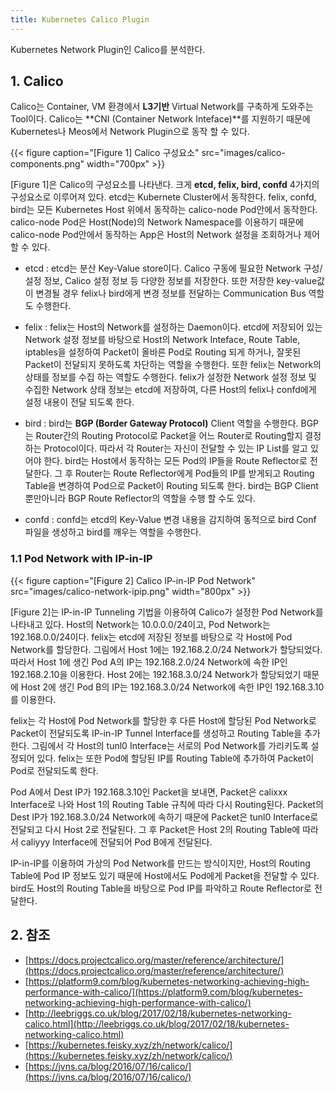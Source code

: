 ```yaml
---
title: Kubernetes Calico Plugin
---
```


Kubernetes Network Plugin인 Calico를 분석한다.

## 1. Calico

Calico는 Container, VM 환경에서 **L3기반** Virtual Network를 구축하게 도와주는 Tool이다. Calico는 **CNI (Container Network Inteface)**를 지원하기 때문에 Kubernetes나 Meos에서 Network Plugin으로 동작 할 수 있다.

{{< figure caption="[Figure 1] Calico 구성요소" src="images/calico-components.png" width="700px" >}}

[Figure 1]은 Calico의 구성요소를 나타낸다. 크게 **etcd, felix, bird, confd** 4가지의 구성요소로 이루어져 있다. etcd는 Kubernete Cluster에서 동작한다. felix, confd, bird는 모든 Kubernetes Host 위에서 동작하는 calico-node Pod안에서 동작한다. calico-node Pod은 Host(Node)의 Network Namespace를 이용하기 때문에 calico-node Pod안에서 동작하는 App은 Host의 Network 설정을 조회하거나 제어 할 수 있다.

* etcd : etcd는 분산 Key-Value store이다. Calico 구동에 필요한 Network 구성/설정 정보, Calico 설정 정보 등 다양한 정보를 저장한다. 또한 저장한 key-value값이 변경될 경우 felix나 bird에게 변경 정보를 전달하는 Communication Bus 역할도 수행한다.

* felix : felix는 Host의 Network를 설정하는 Daemon이다. etcd에 저장되어 있는 Network 설정 정보를 바탕으로 Host의 Network Inteface, Route Table, iptables을 설정하여 Packet이 올바른 Pod로 Routing 되게 하거나, 잘못된 Packet이 전달되지 못하도록 차단하는 역할을 수행한다. 또한 felix는 Network의 상태를 정보를 수집 하는 역할도 수행한다. felix가 설정한 Network 설정 정보 및 수집한 Network 상태 정보는 etcd에 저장하여, 다른 Host의 felix나 confd에게 설정 내용이 전달 되도록 한다.

* bird : bird는 **BGP (Border Gateway Protocol)** Client 역할을 수행한다. BGP는 Router간의 Routing Protocol로 Packet을 어느 Router로 Routing할지 결정하는 Protocol이다. 따라서 각 Router는 자신이 전달할 수 있는 IP List를 알고 있어야 한다. bird는 Host에서 동작하는 모든 Pod의 IP들을 Route Reflector로 전달한다. 그 후 Router는 Route Reflector에게 Pod들의 IP를 받게되고 Routing Table을 변경하여 Pod으로 Packet이 Routing 되도록 한다. bird는 BGP Client 뿐만아니라 BGP Route Reflector의 역할을 수행 할 수도 있다.

* confd : confd는 etcd의 Key-Value 변경 내용을 감지하여 동적으로 bird Conf 파일을 생성하고 bird를 깨우는 역할을 수행한다.

### 1.1 Pod Network with IP-in-IP

{{< figure caption="[Figure 2] Calico IP-in-IP Pod Network" src="images/calico-network-ipip.png" width="800px" >}}

[Figure 2]는 IP-in-IP Tunneling 기법을 이용하여 Calico가 설정한 Pod Network를 나타내고 있다. Host의 Network는 10.0.0.0/24이고, Pod Network는 192.168.0.0/24이다. felix는 etcd에 저장된 정보를 바탕으로 각 Host에 Pod Network를 할당한다. 그림에서 Host 1에는 192.168.2.0/24 Network가 할당되었다. 따라서 Host 1에 생긴 Pod A의 IP는 192.168.2.0/24 Network에 속한 IP인 192.168.2.10을 이용한다. Host 2에는 192.168.3.0/24 Network가 할당되었기 때문에 Host 2에 생긴 Pod B의 IP는 192.168.3.0/24 Network에 속한 IP인 192.168.3.10를 이용한다.

felix는 각 Host에 Pod Network를 할당한 후 다른 Host에 할당된 Pod Network로 Packet이 전달되도록 IP-in-IP Tunnel Interface를 생성하고 Routing Table을 추가한다. 그림에서 각 Host의 tunl0 Interface는 서로의 Pod Network를 가리키도록 설정되어 있다. felix는 또한 Pod에 할당된 IP를 Routing Table에 추가하여 Packet이 Pod로 전달되도록 한다.

Pod A에서 Dest IP가 192.168.3.10인 Packet을 보내면, Packet은 calixxx Interface로 나와 Host 1의 Routing Table 규칙에 따라 다시 Routing된다. Packet의 Dest IP가 192.168.3.0/24 Network에 속하기 때문에 Packet은 tunl0 Interface로 전달되고 다시 Host 2로 전달된다. 그 후 Packet은 Host 2의 Routing Table에 따라서 caliyyy Interface에 전달되어 Pod B에게 전달된다.

IP-in-IP를 이용하여 가상의 Pod Network를 만드는 방식이지만, Host의 Routing Table에 Pod IP 정보도 있기 때문에 Host에서도 Pod에게 Packet을 전달할 수 있다. bird도 Host의 Routing Table을 바탕으로 Pod IP를 파악하고 Route Reflector로 전달한다.

## 2. 참조

* [https://docs.projectcalico.org/master/reference/architecture/](https://docs.projectcalico.org/master/reference/architecture/)
* [https://platform9.com/blog/kubernetes-networking-achieving-high-performance-with-calico/](https://platform9.com/blog/kubernetes-networking-achieving-high-performance-with-calico/)
* [http://leebriggs.co.uk/blog/2017/02/18/kubernetes-networking-calico.html](http://leebriggs.co.uk/blog/2017/02/18/kubernetes-networking-calico.html)
* [https://kubernetes.feisky.xyz/zh/network/calico/](https://kubernetes.feisky.xyz/zh/network/calico/)
* [https://jvns.ca/blog/2016/07/16/calico/](https://jvns.ca/blog/2016/07/16/calico/)
